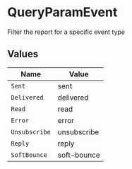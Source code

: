 # QueryParamEvent

Filter the report for a specific event type


## Values

| Name          | Value         |
| ------------- | ------------- |
| `Sent`        | sent          |
| `Delivered`   | delivered     |
| `Read`        | read          |
| `Error`       | error         |
| `Unsubscribe` | unsubscribe   |
| `Reply`       | reply         |
| `SoftBounce`  | soft-bounce   |